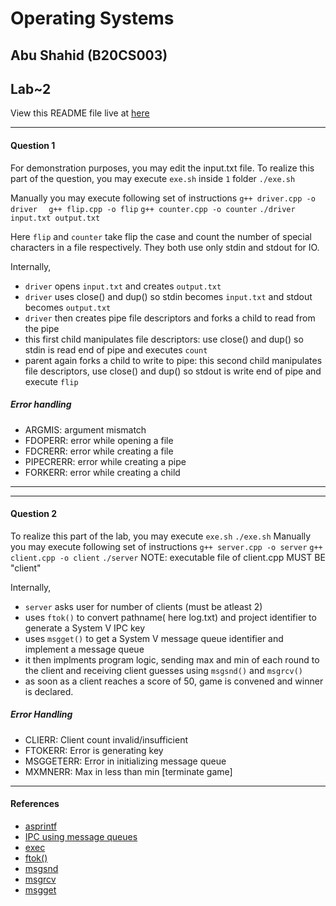# Operating Systems
## Abu Shahid (B20CS003)
## Lab~2

View this README file live at [here](https://github.com/ceyxasm/ceyxasm/tree/main/blogs_temp/IPC)
___
#### Question 1
For demonstration purposes, you may edit the input.txt file.
To realize this part of the question, you may execute `exe.sh` inside `1` folder
``./exe.sh``

Manually you may execute following set of instructions
`g++ driver.cpp -o driver  `
`g++ flip.cpp -o flip`
`g++ counter.cpp -o counter`
`./driver input.txt output.txt`

Here `flip` and `counter` take flip the case and count the number of special characters in a file respectively. They both use only stdin and stdout for IO. 

Internally, 
* `driver` opens `input.txt` and creates `output.txt`
* `driver` uses close() and dup() so stdin becomes `input.txt` and stdout becomes `output.txt`
* `driver` then creates pipe file descriptors and forks a child to read from the pipe
* this first child manipulates file descriptors: use close() and dup() so stdin is read end of pipe and executes `count`
* parent again forks a child to write to pipe: this second child manipulates file descriptors, use close() and dup() so stdout is write end of pipe and execute  `flip`

##### Error handling
* ARGMIS: argument mismatch
* FDOPERR: error while opening a file
* FDCRERR: error while creating a file
* PIPECRERR: error while creating a pipe
* FORKERR: error while creating a child

___
___
#### Question 2
To realize this part of the lab, you may execute `exe.sh`
`./exe.sh`
Manually you may execute following set of instructions
`g++ server.cpp -o server`
`g++ client.cpp -o client`
`./server`
NOTE: executable file of client.cpp MUST BE "client"

Internally, 
* `server` asks user for number of clients (must be atleast 2)
* uses `ftok()` to convert pathname( here log.txt) and project identifier to generate a System V IPC key
* uses `msgget()` to get a System V message queue identifier and implement a message queue
* it then implments program logic, sending max and min of each round to the client and receiving client guesses using `msgsnd()` and `msgrcv()`
* as soon as a client reaches a score of 50, game is convened and winner is declared.

##### Error Handling
* CLIERR: Client count invalid/insufficient
* FTOKERR: Error is generating key
* MSGGETERR: Error in initializing message queue
* MXMNERR: Max in less than min [terminate game]


___
#### References
* [asprintf](http://www.crasseux.com/books/ctutorial/asprintf.html#:~:text=The%20asprintf%20\(mnemonic%3A%20%22allocating,not%20including%20the%20terminating%20null.)
* [IPC using message queues](https://www.geeksforgeeks.org/ipc-using-message-queues/)
* [exec](https://www.geeksforgeeks.org/exec-family-of-functions-in-c/)
* [ftok()](https://man7.org/linux/man-pages/man3/ftok.3.html)
* [msgsnd](https://man7.org/linux/man-pages/man3/msgsnd.3p.html)
* [msgrcv](https://pubs.opengroup.org/onlinepubs/7908799/xsh/msgrcv.html)
* [msgget](https://man7.org/linux/man-pages/man2/msgget.2.html)



























